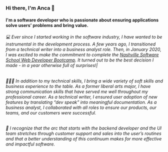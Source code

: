 ### Hi there, I'm Anca 👋

#### I'm a software developer who is passionate about ensuring applications solve users’ problems and bring value. 

######   💻   Ever since I started working in the software industry, I have wanted to be instrumental in the development process. A few years ago, I transitioned from a technical writer into a business analyst role. Then, in January 2020, I was excited to make the commitment to complete the *[Nashville Software School Web Developer Bootcamp](http://nashvillesoftwareschool.com/)*. It turned out to be the best decision I made - in a year otherwise full of surprises!|
###### 💁🏻‍♀️  In addition to my technical skills, I bring a wide variety of soft skills and business experience to the table. As a former liberal arts major, I have strong communication skills that have served me well throughout my professional career. As a technical writer, I ensured user adoption of new features by translating “dev speak” into meaningful documentation. As a business analyst, I collaborated with all roles to ensure our products, our teams, and our customers were successful.
###### 🎯  I recognize that the arc that starts with the backend developer and the UI team stretches through customer support and sales into the user’s routines and that a better understanding of this continuum makes for more effective and impactful software.






<!--
**ancasimon/ancasimon** is a ✨ _special_ ✨ repository because its `README.md` (this file) appears on your GitHub profile.

Here are some ideas to get you started:

- 🔭 I’m currently working on ...
- 🌱 I’m currently learning ...
- 👯 I’m looking to collaborate on ...
- 🤔 I’m looking for help with ...
- 💬 Ask me about ...
- 📫 How to reach me: ...
- 😄 Pronouns: ...
- ⚡ Fun fact: ...
-->
